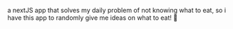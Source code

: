 a nextJS app that solves my daily problem of not knowing what to eat, so i have this app to randomly give me ideas on what to eat! 🌮
